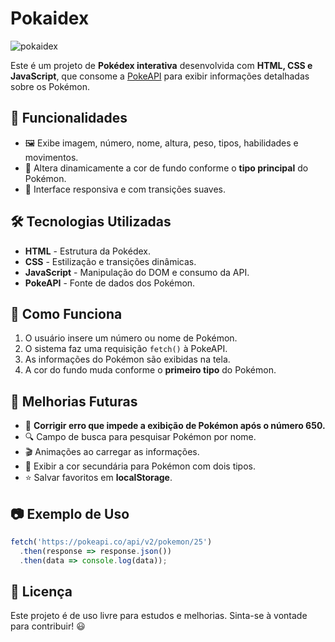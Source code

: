# Pokaidex

![pokaidex](https://github.com/user-attachments/assets/5675cc9b-885a-4f73-bef2-80b979593d27)

Este é um projeto de **Pokédex interativa** desenvolvida com **HTML, CSS e JavaScript**, que consome a [PokeAPI](https://pokeapi.co/) para exibir informações detalhadas sobre os Pokémon.

## 📌 Funcionalidades

- 🖼 Exibe imagem, número, nome, altura, peso, tipos, habilidades e movimentos.
- 🎨 Altera dinamicamente a cor de fundo conforme o **tipo principal** do Pokémon.
- 📱 Interface responsiva e com transições suaves.

## 🛠 Tecnologias Utilizadas

- **HTML** - Estrutura da Pokédex.
- **CSS** - Estilização e transições dinâmicas.
- **JavaScript** - Manipulação do DOM e consumo da API.
- **PokeAPI** - Fonte de dados dos Pokémon.

## 📜 Como Funciona

1. O usuário insere um número ou nome de Pokémon.
2. O sistema faz uma requisição `fetch()` à PokeAPI.
3. As informações do Pokémon são exibidas na tela.
4. A cor do fundo muda conforme o **primeiro tipo** do Pokémon.

## 🚀 Melhorias Futuras

- 🔄 **Corrigir erro que impede a exibição de Pokémon após o número 650.**
- 🔍 Campo de busca para pesquisar Pokémon por nome.
- 🎬 Animações ao carregar as informações.
- 🌈 Exibir a cor secundária para Pokémon com dois tipos.
- ⭐ Salvar favoritos em **localStorage**.

## 📷 Exemplo de Uso

```javascript
fetch('https://pokeapi.co/api/v2/pokemon/25')
  .then(response => response.json())
  .then(data => console.log(data));
```

## 📎 Licença

Este projeto é de uso livre para estudos e melhorias. Sinta-se à vontade para contribuir! 😃


